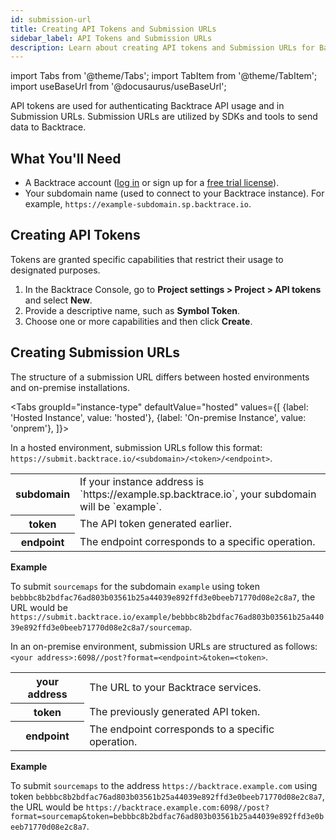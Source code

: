 ```yaml
---
id: submission-url
title: Creating API Tokens and Submission URLs
sidebar_label: API Tokens and Submission URLs
description: Learn about creating API tokens and Submission URLs for Backtrace.
---
```


import Tabs from '@theme/Tabs';
import TabItem from '@theme/TabItem';
import useBaseUrl from '@docusaurus/useBaseUrl';

API tokens are used for authenticating Backtrace API usage and in Submission URLs. Submission URLs are utilized by SDKs and tools to send data to Backtrace.

## What You'll Need

- A Backtrace account ([log in](https://backtrace.io/login) or sign up for a [free trial license](https://backtrace.io/sign-up)).
- Your subdomain name (used to connect to your Backtrace instance). For example, `https://example-subdomain.sp.backtrace.io`.
 
## Creating API Tokens

Tokens are granted specific capabilities that restrict their usage to designated purposes.

1. In the Backtrace Console, go to **Project settings > Project > API tokens** and select **New**.
2. Provide a descriptive name, such as **Symbol Token**.
3. Choose one or more capabilities and then click **Create**.

## Creating Submission URLs

The structure of a submission URL differs between hosted environments and on-premise installations.

<Tabs
groupId="instance-type"
defaultValue="hosted"
values={[
{label: 'Hosted Instance', value: 'hosted'},
{label: 'On-premise Instance', value: 'onprem'},
]}>

<TabItem value="hosted">

In a hosted environment, submission URLs follow this format: `https://submit.backtrace.io/<subdomain>/<token>/<endpoint>`.

<table>
<tr><th>subdomain</th><td>If your instance address is `https://example.sp.backtrace.io`, your subdomain will be `example`.</td></tr>
<tr><th>token</th><td>The API token generated earlier.</td></tr>
<tr><th>endpoint</th><td>The endpoint corresponds to a specific operation.</td></tr>
</table>

**Example**

To submit `sourcemaps` for the subdomain `example` using token `bebbbc8b2bdfac76ad803b03561b25a44039e892ffd3e0beeb71770d08e2c8a7`, the URL would be `https://submit.backtrace.io/example/bebbbc8b2bdfac76ad803b03561b25a44039e892ffd3e0beeb71770d08e2c8a7/sourcemap`.

</TabItem>

<TabItem value="onprem">

In an on-premise environment, submission URLs are structured as follows: `<your address>:6098//post?format=<endpoint>&token=<token>`.

<table>
<tr><th>your address</th><td>The URL to your Backtrace services.</td></tr>
<tr><th>token</th><td>The previously generated API token.</td></tr>
<tr><th>endpoint</th><td>The endpoint corresponds to a specific operation.</td></tr>
</table>

**Example**

To submit `sourcemaps` to the address `https://backtrace.example.com` using token `bebbbc8b2bdfac76ad803b03561b25a44039e892ffd3e0beeb71770d08e2c8a7`, the URL would be `https://backtrace.example.com:6098//post?format=sourcemap&token=bebbbc8b2bdfac76ad803b03561b25a44039e892ffd3e0beeb71770d08e2c8a7`.

</TabItem>
</Tabs>
